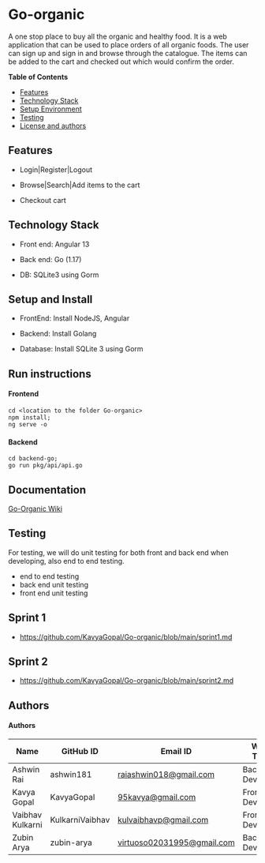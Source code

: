 # Go-organic
A one stop place to buy all the organic and healthy food. It is a web application that can be used to place orders of all organic foods. The user can sign up and sign in and browse through the catalogue. The items can be added to the cart and checked out which would confirm the order.

**Table of Contents**
- [Features](#features)
- [Technology Stack](#technology-stack)
- [Setup Environment](#setup-and-install)
- [Testing](#testing)
- [License and authors](#authors)


## Features
- Login|Register|Logout

- Browse|Search|Add items to the cart

- Checkout cart

## Technology Stack
- Front end: Angular 13

- Back end: Go (1.17)

- DB: SQLite3 using Gorm

## Setup and Install

- FrontEnd: Install NodeJS, Angular

- Backend: Install Golang

- Database: Install SQLite 3 using Gorm

## Run instructions

#### Frontend
    cd <location to the folder Go-organic>
    npm install;
    ng serve -o
    
#### Backend

    cd backend-go;
    go run pkg/api/api.go

## Documentation
[Go-Organic Wiki](https://github.com/KavyaGopal/Go-organic/wiki)

## Testing
For testing, we will do unit testing for both front and back end when developing, also end to end testing.

- end to end testing
- back end unit testing
- front end unit testing

## Sprint 1

- https://github.com/KavyaGopal/Go-organic/blob/main/sprint1.md

## Sprint 2

- https://github.com/KavyaGopal/Go-organic/blob/main/sprint2.md

## Authors

#### Authors
| Name | GitHub ID | Email ID | Work Type |
|------|-----------|---------------------|--------|
|Ashwin Rai|ashwin181|raiashwin018@gmail.com|Backend Developer|
|Kavya Gopal|KavyaGopal|95kavya@gmail.com|Frontend Developer|
|Vaibhav Kulkarni|KulkarniVaibhav|kulvaibhavp@gmail.com|Frontend Developer|
|Zubin Arya|zubin-arya|virtuoso02031995@gmail.com|Backend Developer|